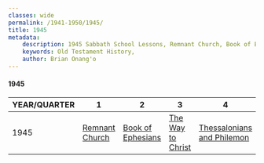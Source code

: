 ```yaml
---
classes: wide
permalink: /1941-1950/1945/
title: 1945
metadata:
    description: 1945 Sabbath School Lessons, Remnant Church, Book of Ephesians, The Way to Christ, Thessalonians and Philemon
    keywords: Old Testament History,
    author: Brian Onang'o
---
```


#### 1945

YEAR/QUARTER |   1  | 2| 3| 4
-------------|------------|---|--|---
1945   |  [Remnant Church](/1941-1950/1945/quarter1) | [Book of Ephesians](/1941-1950/1945/quarter2) | [The Way to Christ](/1941-1950/1945/quarter3) | [Thessalonians and Philemon](/1941-1950/1945/quarter4) |
 